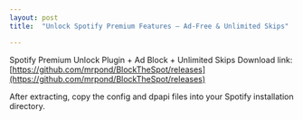 ```yaml
---
layout: post
title:  "Unlock Spotify Premium Features — Ad-Free & Unlimited Skips"

---
```


Spotify Premium Unlock Plugin + Ad Block + Unlimited Skips
Download link: [https://github.com/mrpond/BlockTheSpot/releases](https://github.com/mrpond/BlockTheSpot/releases)

After extracting, copy the config and dpapi files into your Spotify installation directory.
